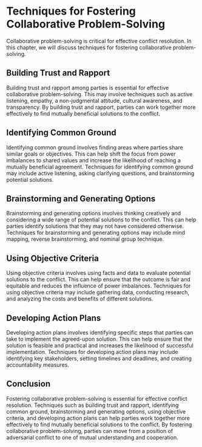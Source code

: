 # Techniques for Fostering Collaborative Problem-Solving

Collaborative problem-solving is critical for effective conflict resolution. In this chapter, we will discuss techniques for fostering collaborative problem-solving.

Building Trust and Rapport
--------------------------

Building trust and rapport among parties is essential for effective collaborative problem-solving. This may involve techniques such as active listening, empathy, a non-judgmental attitude, cultural awareness, and transparency. By building trust and rapport, parties can work together more effectively to find mutually beneficial solutions to the conflict.

Identifying Common Ground
-------------------------

Identifying common ground involves finding areas where parties share similar goals or objectives. This can help shift the focus from power imbalances to shared values and increase the likelihood of reaching a mutually beneficial agreement. Techniques for identifying common ground may include active listening, asking clarifying questions, and brainstorming potential solutions.

Brainstorming and Generating Options
------------------------------------

Brainstorming and generating options involves thinking creatively and considering a wide range of potential solutions to the conflict. This can help parties identify solutions that they may not have considered otherwise. Techniques for brainstorming and generating options may include mind mapping, reverse brainstorming, and nominal group technique.

Using Objective Criteria
------------------------

Using objective criteria involves using facts and data to evaluate potential solutions to the conflict. This can help ensure that the outcome is fair and equitable and reduces the influence of power imbalances. Techniques for using objective criteria may include gathering data, conducting research, and analyzing the costs and benefits of different solutions.

Developing Action Plans
-----------------------

Developing action plans involves identifying specific steps that parties can take to implement the agreed-upon solution. This can help ensure that the solution is feasible and practical and increases the likelihood of successful implementation. Techniques for developing action plans may include identifying key stakeholders, setting timelines and deadlines, and creating accountability measures.

Conclusion
----------

Fostering collaborative problem-solving is essential for effective conflict resolution. Techniques such as building trust and rapport, identifying common ground, brainstorming and generating options, using objective criteria, and developing action plans can help parties work together more effectively to find mutually beneficial solutions to the conflict. By fostering collaborative problem-solving, parties can move from a position of adversarial conflict to one of mutual understanding and cooperation.
